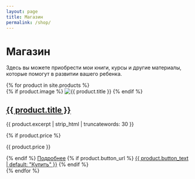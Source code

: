```yaml
---
layout: page
title: Магазин
permalink: /shop/
---
```


# Магазин

Здесь вы можете приобрести мои книги, курсы и другие материалы, которые помогут в развитии вашего ребенка.

<div class="products-grid">
  {% for product in site.products %}
    <div class="product-card">
      {% if product.image %}
      <img src="{{ product.image }}" alt="{{ product.title }}" class="product-image">
      {% endif %}
      <h2><a href="{{ product.url | relative_url }}">{{ product.title }}</a></h2>
      <p>{{ product.excerpt | strip_html | truncatewords: 30 }}</p>
      {% if product.price %}
        <p class="price">{{ product.price }}</p>
      {% endif %}
      <a href="{{ product.url | relative_url }}" class="button">Подробнее</a>
      {% if product.button_url %}
        <a href="{{ product.button_url }}" class="button primary">{{ product.button_text | default: "Купить" }}</a>
      {% endif %}
    </div>
  {% endfor %}
</div> 